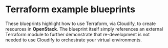 # Terraform example blueprints

These blueprints highlight how to use Terraform, via Cloudify, to create resources in **OpenStack**. The blueprint itself simply references an external Terraform module to further demonstrate that re-development is not needed to use Cloudify to orchestrate your virtual environments. 